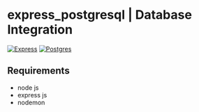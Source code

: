 # express_postgresql | Database Integration
[![Express](https://img.shields.io/badge/Express.js-404D59?style=for-the-badge&labelColor=101010)]()
[![Postgres](https://img.shields.io/badge/PostgreSQL-316192?style=for-the-badge&logo=postgresql&logoColor=white&labelColor=101010)]()
## Requirements
- node js
- express js
- nodemon
